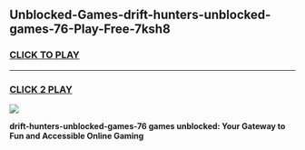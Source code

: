 
## Unblocked-Games-drift-hunters-unblocked-games-76-Play-Free-7ksh8
<h3>
<a href="https://premium76.site?title=drift-hunters-unblocked-games-76&ref=22A">CLICK TO PLAY</a></h3>
<hr>

<h3>
<a href="https://premium76.site?title=drift-hunters-unblocked-games-76&ref=22A">CLICK 2 PLAY</a>
  
</h3>

<a href="https://premium76.site?title=drift-hunters-unblocked-games-76&ref=22A"><img src="https://clearcache.store/games.png"></a>


**drift-hunters-unblocked-games-76 games unblocked: Your Gateway to Fun and Accessible Online Gaming**
